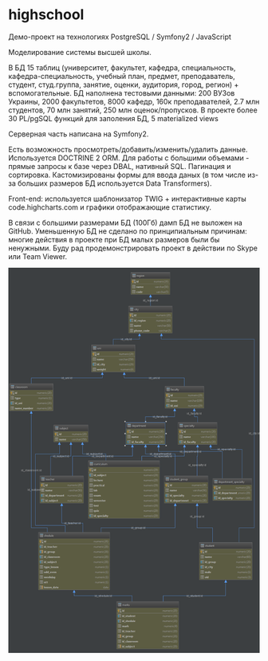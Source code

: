 ﻿highschool
==========

Демо-проект на технологиях PostgreSQL / Symfony2 / JavaScript

Моделирование системы высшей школы.

В БД 15 таблиц (университет, факультет, кафедра, специальность, кафедра-специальность, учебный план, предмет, преподаватель, студент, студ.группа, занятие, оценки, аудитория, город, регион) + вспомогательные.
БД наполнена тестовыми данными: 200 ВУЗов Украины, 2000 факультетов, 8000 кафедр, 160к преподавателей, 2.7 млн студентов, 70 млн занятий, 250 млн оценок/пропусков.
В проекте более 30 PL/pgSQL функций для заполения БД, 5 materialized views

Серверная часть написана на Symfony2.

Есть возможность просмотреть/добавить/изменить/удалить данные.
Используется DOCTRINE 2 ORM. 
Для работы с большими объемами - прямые запросы к базе через DBAL, нативный SQL.
Пагинация и сортировка.
Кастомизированы формы для ввода даных (в том числе из-за больших
размеров БД используется Data Transformers).

Front-end: используется шаблонизатор TWIG + интерактивные карты code.highcharts.com и графики отображающие статистику.

В связи с большими размерами БД (100Гб) дамп БД не выложен на GitHub. Уменьшенную БД не сделано по принципиальным причинам: многие действия в проекте при БД малых размеров были бы ненужными.
Буду рад продемонстрировать проект в действии по Skype или Team Viewer.

![Схема базы данных](https://github.com/bruvinsky/HighSchool/raw/master/about/diagram1.png)